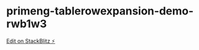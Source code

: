 # primeng-tablerowexpansion-demo-rwb1w3

[Edit on StackBlitz ⚡️](https://stackblitz.com/edit/primeng-tablerowexpansion-demo-rwb1w3)